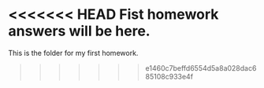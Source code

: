 <<<<<<< HEAD
Fist homework answers will be here.
=======
This is the folder for my first homework.
>>>>>>> e1460c7beffd6554d5a8a028dac685108c933e4f
